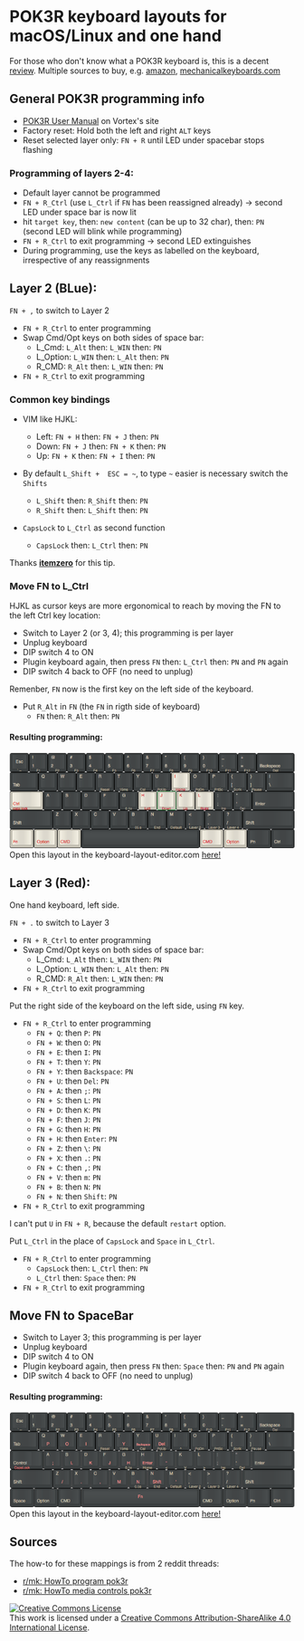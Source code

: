 # POK3R keyboard layouts for macOS/Linux and one hand 
For those who don't know what a POK3R keyboard is, this is a decent [review](https://www.youtube.com/watch?v=8wjW-Or1jg8).
Multiple sources to buy, e.g. [amazon](http://smile.amazon.com/Mechanical-Keyboard-Keycaps-Cherry-Mx-Blue/dp/B00OFM51L2/), [mechanicalkeyboards.com](https://mechanicalkeyboards.com/shop/index.php?l=product_detail&p=1233)

## General POK3R programming info
* [POK3R User Manual](http://www.vortexgear.tw/db/upload/webdata4/vortex_20156296454697283.pdf) on Vortex's site
* Factory reset: Hold both the left and right `ALT` keys
* Reset selected layer only: `FN + R` until LED under spacebar stops flashing

### Programming of layers 2-4:
* Default layer cannot be programmed
* `FN + R_Ctrl`  (use `L_Ctrl` if `FN` has been reassigned already) -> second LED under space bar is now lit
* hit `target key`, then: `new content` (can be up to 32 char), then: `PN` (second LED will blink while programming)
* `FN + R_Ctrl` to exit programming -> second LED extinguishes
* During programming, use the keys as labelled on the keyboard, irrespective of any reassignments

## Layer 2 (BLue):
`FN + ,` to switch to Layer  2
* `FN + R_Ctrl` to enter programming
* Swap Cmd/Opt keys on both sides of space bar:
  * L_Cmd: `L_Alt` then: `L_WIN` then: `PN`
  * L_Option: `L_WIN` then: `L_Alt` then: `PN`
  * R_CMD: `R_Alt` then: `L_WIN` then: `PN`
* `FN + R_Ctrl` to exit programming

### Common key bindings 

* VIM like HJKL:
  * Left: `FN + H` then: `FN + J` then: `PN`
  * Down: `FN + J` then: `FN + K` then: `PN`
  * Up: `FN + K` then: `FN + I` then: `PN`

* By default `L_Shift +  ESC = ~`, to type `~` easier is necessary switch the `Shifts`
  * `L_Shift` then: `R_Shift` then: `PN`
  * `R_Shift` then: `L_Shift` then: `PN`

* `CapsLock` to `L_Ctrl` as second function
  * `CapsLock` then: `L_Ctrl` then: `PN`

Thanks [__itemzero__](https://www.reddit.com/r/MechanicalKeyboards/comments/35uy60/guide_howto_program_your_pok3r_programming_layers/) for this tip.

### <a name="Move_FN"></a>Move FN to L_Ctrl
HJKL as cursor keys are more ergonomical to reach by moving the FN to the left Ctrl key location:

* Switch to Layer 2 (or 3, 4); this programming is per layer
* Unplug keyboard
* DIP switch 4 to ON
* Plugin keyboard again, then press `FN` then: `L_Ctrl` then: `PN` and `PN` again
* DIP switch 4 back to OFF (no need to unplug)

Remenber, `FN` now is the first key on the left side of the keyboard.

* Put `R_Alt` in `FN` (the `FN` in rigth side of keyboard)
  * `FN` then: `R_Alt` then: `PN`

#### Resulting programming:
![layout](img/layer2formac.png)
Open this layout in the keyboard-layout-editor.com [here!](http://www.keyboard-layout-editor.com/#/gists/751537378453a6e443c1e2b706e13d2d)

## Layer 3 (Red):
One hand keyboard, left side.

`FN + .` to switch to Layer  3
* `FN + R_Ctrl` to enter programming
* Swap Cmd/Opt keys on both sides of space bar:
  * L_Cmd: `L_Alt` then: `L_WIN` then: `PN`
  * L_Option: `L_WIN` then: `L_Alt` then: `PN`
  * R_CMD: `R_Alt` then: `L_WIN` then: `PN`
* `FN + R_Ctrl` to exit programming

Put the right side of the keyboard on the left side, using `FN` key.
* `FN + R_Ctrl` to enter programming
  * `FN + Q`: then `P`: `PN`
  * `FN + W`: then `O`: `PN`
  * `FN + E`: then `I`: `PN`
  * `FN + T`: then `Y`: `PN`
  * `FN + Y`: then `Backspace`: `PN`
  * `FN + U`: then `Del`: `PN`
  * `FN + A`: then `;`: `PN`
  * `FN + S`: then `L`: `PN`
  * `FN + D`: then `K`: `PN`
  * `FN + F`: then `J`: `PN`
  * `FN + G`: then `H`: `PN`
  * `FN + H`: then `Enter`: `PN`
  * `FN + Z`: then `\`: `PN`
  * `FN + X`: then `.`: `PN`
  * `FN + C`: then `,`: `PN`
  * `FN + V`: then `m`: `PN`
  * `FN + B`: then `N`: `PN`
  * `FN + N`: then `Shift`: `PN`
* `FN + R_Ctrl` to exit programming

I can't put `U` in `FN + R`, because the default `restart` option.

Put `L_Ctrl` in the place of `CapsLock` and `Space` in `L_Ctrl`.
* `FN + R_Ctrl` to enter programming
  * `CapsLock` then: `L_Ctrl` then: `PN`
  * `L_Ctrl` then: `Space` then: `PN`
* `FN + R_Ctrl` to exit programming

## Move FN to SpaceBar

* Switch to Layer 3; this programming is per layer
* Unplug keyboard
* DIP switch 4 to ON
* Plugin keyboard again, then press `FN` then: `Space` then: `PN` and `PN` again
* DIP switch 4 back to OFF (no need to unplug)

#### Resulting programming:
![layout](img/layer3onehandleft.png)
Open this layout in the keyboard-layout-editor.com [here!]( http://www.keyboard-layout-editor.com/#/gists/1740b36956af8791ccc7efefd7bf22a8)

## Sources
The how-to for these mappings is from 2 reddit threads:
* [r/mk: HowTo program pok3r](http://www.reddit.com/r/MechanicalKeyboards/comments/35uy60/guide_howto_program_your_pok3r_programming_layers/)
* [r/mk: HowTo media controls pok3r](http://www.reddit.com/r/MechanicalKeyboards/comments/37j3sx/guide_modification_pok3r_media_volume_controls_hw/)
 
<a rel="license" href="http://creativecommons.org/licenses/by-sa/4.0/"><img alt="Creative Commons License" style="border-width:0" src="https://i.creativecommons.org/l/by-sa/4.0/88x31.png" /></a><br />This work is licensed under a <a rel="license" href="http://creativecommons.org/licenses/by-sa/4.0/">Creative Commons Attribution-ShareAlike 4.0 International License</a>.
